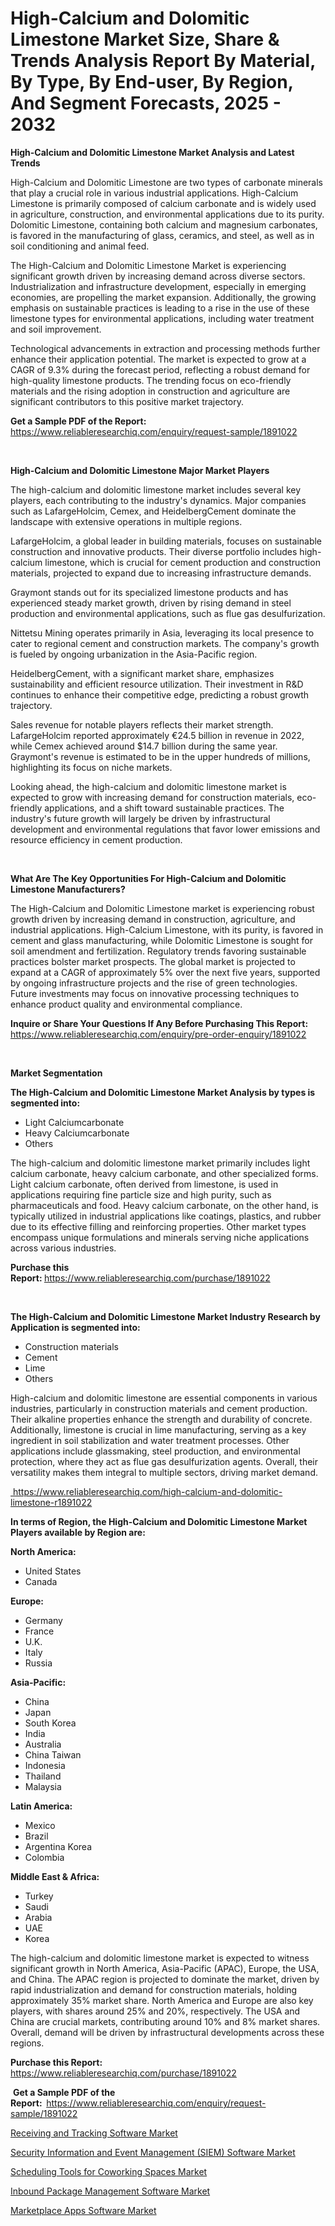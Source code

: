 <p><h1>High-Calcium and Dolomitic Limestone Market Size, Share & Trends Analysis Report By Material, By Type, By End-user, By Region, And Segment Forecasts, 2025 - 2032</h1></p><p><strong>High-Calcium and Dolomitic Limestone Market Analysis and Latest Trends</strong></p>
<p><p>High-Calcium and Dolomitic Limestone are two types of carbonate minerals that play a crucial role in various industrial applications. High-Calcium Limestone is primarily composed of calcium carbonate and is widely used in agriculture, construction, and environmental applications due to its purity. Dolomitic Limestone, containing both calcium and magnesium carbonates, is favored in the manufacturing of glass, ceramics, and steel, as well as in soil conditioning and animal feed.</p><p>The High-Calcium and Dolomitic Limestone Market is experiencing significant growth driven by increasing demand across diverse sectors. Industrialization and infrastructure development, especially in emerging economies, are propelling the market expansion. Additionally, the growing emphasis on sustainable practices is leading to a rise in the use of these limestone types for environmental applications, including water treatment and soil improvement.</p><p>Technological advancements in extraction and processing methods further enhance their application potential. The market is expected to grow at a CAGR of 9.3% during the forecast period, reflecting a robust demand for high-quality limestone products. The trending focus on eco-friendly materials and the rising adoption in construction and agriculture are significant contributors to this positive market trajectory.</p></p>
<p><strong>Get a Sample PDF of the Report:&nbsp;</strong> <a href="https://www.reliableresearchiq.com/enquiry/request-sample/1891022?utm_campaign=1876&utm_medium=2&utm_source=Github&utm_content=ia&utm_term=28032025&utm_id=high-calcium-and-dolomitic-limestone">https://www.reliableresearchiq.com/enquiry/request-sample/1891022</a></p>
<p>&nbsp;</p>
<p><strong>High-Calcium and Dolomitic Limestone Major Market Players</strong></p>
<p><p>The high-calcium and dolomitic limestone market includes several key players, each contributing to the industry's dynamics. Major companies such as LafargeHolcim, Cemex, and HeidelbergCement dominate the landscape with extensive operations in multiple regions.</p><p>LafargeHolcim, a global leader in building materials, focuses on sustainable construction and innovative products. Their diverse portfolio includes high-calcium limestone, which is crucial for cement production and construction materials, projected to expand due to increasing infrastructure demands.</p><p>Graymont stands out for its specialized limestone products and has experienced steady market growth, driven by rising demand in steel production and environmental applications, such as flue gas desulfurization.</p><p>Nittetsu Mining operates primarily in Asia, leveraging its local presence to cater to regional cement and construction markets. The company's growth is fueled by ongoing urbanization in the Asia-Pacific region.</p><p>HeidelbergCement, with a significant market share, emphasizes sustainability and efficient resource utilization. Their investment in R&D continues to enhance their competitive edge, predicting a robust growth trajectory.</p><p>Sales revenue for notable players reflects their market strength. LafargeHolcim reported approximately €24.5 billion in revenue in 2022, while Cemex achieved around $14.7 billion during the same year. Graymont's revenue is estimated to be in the upper hundreds of millions, highlighting its focus on niche markets.</p><p>Looking ahead, the high-calcium and dolomitic limestone market is expected to grow with increasing demand for construction materials, eco-friendly applications, and a shift toward sustainable practices. The industry's future growth will largely be driven by infrastructural development and environmental regulations that favor lower emissions and resource efficiency in cement production.</p></p>
<p>&nbsp;</p>
<p><strong>What Are The Key Opportunities For High-Calcium and Dolomitic Limestone Manufacturers?</strong></p>
<p><p>The High-Calcium and Dolomitic Limestone market is experiencing robust growth driven by increasing demand in construction, agriculture, and industrial applications. High-Calcium Limestone, with its purity, is favored in cement and glass manufacturing, while Dolomitic Limestone is sought for soil amendment and fertilization. Regulatory trends favoring sustainable practices bolster market prospects. The global market is projected to expand at a CAGR of approximately 5% over the next five years, supported by ongoing infrastructure projects and the rise of green technologies. Future investments may focus on innovative processing techniques to enhance product quality and environmental compliance.</p></p>
<p><strong>Inquire or Share Your Questions If Any Before Purchasing This Report:</strong> <a href="https://www.reliableresearchiq.com/enquiry/pre-order-enquiry/1891022?utm_campaign=1876&utm_medium=2&utm_source=Github&utm_content=ia&utm_term=28032025&utm_id=high-calcium-and-dolomitic-limestone">https://www.reliableresearchiq.com/enquiry/pre-order-enquiry/1891022</a></p>
<p>&nbsp;</p>
<p><strong>Market Segmentation</strong></p>
<p><strong>The High-Calcium and Dolomitic Limestone Market Analysis by types is segmented into:</strong></p>
<p><ul><li>Light Calciumcarbonate</li><li>Heavy Calciumcarbonate</li><li>Others</li></ul></p>
<p><p>The high-calcium and dolomitic limestone market primarily includes light calcium carbonate, heavy calcium carbonate, and other specialized forms. Light calcium carbonate, often derived from limestone, is used in applications requiring fine particle size and high purity, such as pharmaceuticals and food. Heavy calcium carbonate, on the other hand, is typically utilized in industrial applications like coatings, plastics, and rubber due to its effective filling and reinforcing properties. Other market types encompass unique formulations and minerals serving niche applications across various industries.</p></p>
<p><strong>Purchase this Report:&nbsp;</strong><a href="https://www.reliableresearchiq.com/purchase/1891022?utm_campaign=1876&utm_medium=2&utm_source=Github&utm_content=ia&utm_term=28032025&utm_id=high-calcium-and-dolomitic-limestone">https://www.reliableresearchiq.com/purchase/1891022</a></p>
<p>&nbsp;</p>
<p><strong>The High-Calcium and Dolomitic Limestone Market Industry Research by Application is segmented into:</strong></p>
<p><ul><li>Construction materials</li><li>Cement</li><li>Lime</li><li>Others</li></ul></p>
<p><p>High-calcium and dolomitic limestone are essential components in various industries, particularly in construction materials and cement production. Their alkaline properties enhance the strength and durability of concrete. Additionally, limestone is crucial in lime manufacturing, serving as a key ingredient in soil stabilization and water treatment processes. Other applications include glassmaking, steel production, and environmental protection, where they act as flue gas desulfurization agents. Overall, their versatility makes them integral to multiple sectors, driving market demand.</p></p>
<p><a href="https://www.reliableresearchiq.com/high-calcium-and-dolomitic-limestone-r1891022?utm_campaign=1876&utm_medium=2&utm_source=Github&utm_content=ia&utm_term=28032025&utm_id=high-calcium-and-dolomitic-limestone">&nbsp;https://www.reliableresearchiq.com/high-calcium-and-dolomitic-limestone-r1891022</a></p>
<p><strong>In terms of Region, the High-Calcium and Dolomitic Limestone Market Players available by Region are:</strong></p>
<p>
    <p> <strong> North America: </strong>
        <ul>
            <li>United States</li>
            <li>Canada</li>
        </ul>
        </p> 
    <p> <strong> Europe: </strong>
        <ul>
            <li>Germany</li>
            <li>France</li>
            <li>U.K.</li>
            <li>Italy</li>
            <li>Russia</li>
        </ul>
        </p> 
    <p> <strong> Asia-Pacific: </strong>
        <ul>
            <li>China</li>
            <li>Japan</li>
            <li>South Korea</li>
            <li>India</li>
            <li>Australia</li>
            <li>China Taiwan</li>
            <li>Indonesia</li>
            <li>Thailand</li>
            <li>Malaysia</li>
        </ul>
        </p> 
    <p> <strong> Latin America: </strong>
        <ul>
            <li>Mexico</li>
            <li>Brazil</li>
            <li>Argentina Korea</li>
            <li>Colombia</li>
        </ul>
        </p> 
    <p> <strong> Middle East & Africa: </strong>
        <ul>
            <li>Turkey</li>
            <li>Saudi</li>
            <li>Arabia</li>
            <li>UAE</li>
            <li>Korea</li>
        </ul>
    </p>
    </p>
<p><p>The high-calcium and dolomitic limestone market is expected to witness significant growth in North America, Asia-Pacific (APAC), Europe, the USA, and China. The APAC region is projected to dominate the market, driven by rapid industrialization and demand for construction materials, holding approximately 35% market share. North America and Europe are also key players, with shares around 25% and 20%, respectively. The USA and China are crucial markets, contributing around 10% and 8% market shares. Overall, demand will be driven by infrastructural developments across these regions.</p></p>
<p><strong>Purchase this Report: </strong><a href="https://www.reliableresearchiq.com/purchase/1891022?utm_campaign=1876&utm_medium=2&utm_source=Github&utm_content=ia&utm_term=28032025&utm_id=high-calcium-and-dolomitic-limestone">https://www.reliableresearchiq.com/purchase/1891022</a></p>
<p>&nbsp;<strong>Get a Sample PDF of the Report:&nbsp;&nbsp;</strong><a href="https://www.reliableresearchiq.com/enquiry/request-sample/1891022?utm_campaign=1876&utm_medium=2&utm_source=Github&utm_content=ia&utm_term=28032025&utm_id=high-calcium-and-dolomitic-limestone">https://www.reliableresearchiq.com/enquiry/request-sample/1891022</a></p>
<p><strong></strong></p>
<p><p><a href="https://github.com/nxauwedaroui2/Market-Research-Report-List-1/blob/main/receiving-and-tracking-software-market.md?utm_campaign=1876&utm_medium=2&utm_source=Github&utm_content=ia&utm_term=28032025&utm_id=high-calcium-and-dolomitic-limestone">Receiving and Tracking Software Market</a></p><p><a href="https://github.com/kemauteve/Market-Research-Report-List-1/blob/main/security-information-and-event-management-siem-software-market.md?utm_campaign=1876&utm_medium=2&utm_source=Github&utm_content=ia&utm_term=28032025&utm_id=high-calcium-and-dolomitic-limestone">Security Information and Event Management (SIEM) Software Market</a></p><p><a href="https://github.com/drissahrouk/Market-Research-Report-List-1/blob/main/scheduling-tools-for-coworking-spaces-market.md?utm_campaign=1876&utm_medium=2&utm_source=Github&utm_content=ia&utm_term=28032025&utm_id=high-calcium-and-dolomitic-limestone">Scheduling Tools for Coworking Spaces Market</a></p><p><a href="https://github.com/iontahoehlct/Market-Research-Report-List-1/blob/main/inbound-package-management-software-market.md?utm_campaign=1876&utm_medium=2&utm_source=Github&utm_content=ia&utm_term=28032025&utm_id=high-calcium-and-dolomitic-limestone">Inbound Package Management Software Market</a></p><p><a href="https://github.com/habyoneub/Market-Research-Report-List-1/blob/main/marketplace-apps-software-market.md?utm_campaign=1876&utm_medium=2&utm_source=Github&utm_content=ia&utm_term=28032025&utm_id=high-calcium-and-dolomitic-limestone">Marketplace Apps Software Market</a></p></p>